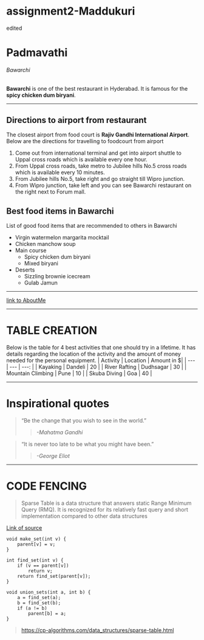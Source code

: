 # assignment2-Maddukuri
edited
# Padmavathi
###### Bawarchi
__Bawarchi__ is one of the best restaurant in Hyderabad. It is famous for the __spicy chicken dum biryani__.

---

## Directions to airport from restaurant

The closest airport from food court is **Rajiv Gandhi International Airport**.<br>
Below are the directions for travelling to foodcourt from airport
1. Come out from international terminal and get into airport shuttle to Uppal cross roads which is available every one hour.
2. From Uppal cross roads, take metro to Jubilee hills No.5 cross roads which is available every 10 minutes.
2. From Jubilee hills No.5, take right and go straight till Wipro junction.
3. From Wipro junction, take left and you can see Bawarchi restaurant on the right next to Forum mall.

## Best food items in Bawarchi
List of good food items that are recommended to others in Bawarchi
- Virgin watermelon margarita mocktail
- Chicken manchow soup
- Main course
    - Spicy chicken dum biryani
    - Mixed biryani
- Deserts
    - Sizzling brownie icecream
    - Gulab Jamun

---

[link to AboutMe](https://github.com/Padmavathi1312/assignment2-Maddukuri/blob/main/AboutMe.md)

---

# TABLE CREATION

Below is the table for 4 best activities that one should try in a lifetime. It has details regarding the location of the activity and the amount of money needed for the personal equipment.
| Activity | Location | Amount in $|
| --- | --- | ---: |
| Kayaking | Dandeli | 20 |
| River Rafting | Dudhsagar | 30 |
| Mountain Climbing | Pune | 10 |
| Skuba Diving | Goa | 40 |

---

# Inspirational quotes

> “Be the change that you wish to see in the world.”
>> *-Mahatma Gandhi*

> “It is never too late to be what you might have been.”
>> *-George Eliot*

***

# CODE FENCING

> Sparse Table is a data structure that answers static Range Minimum Query (RMQ). It is recognized for its relatively fast query and short implementation compared to other data structures

[Link of source](https://brilliant.org/wiki/sparse-table/#:~:text=Sparse%20Table%20is%20a%20data,compared%20to%20other%20data%20structures.)

```
void make_set(int v) {
    parent[v] = v;
}

int find_set(int v) {
    if (v == parent[v])
        return v;
    return find_set(parent[v]);
}

void union_sets(int a, int b) {
    a = find_set(a);
    b = find_set(b);
    if (a != b)
        parent[b] = a;
}
```
> https://cp-algorithms.com/data_structures/sparse-table.html






